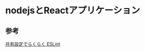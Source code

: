 # nodejsとReactアプリケーション

## 参考

[共有設定でらくらく ESLint][*1]

[*1]:http://qiita.com/mysticatea/items/dc35ced6bd5e782f50cd